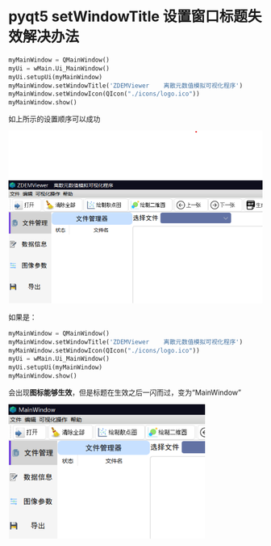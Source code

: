 # pyqt5 setWindowTitle 设置窗口标题失效解决办法

```python
myMainWindow = QMainWindow()
myUi = wMain.Ui_MainWindow()
myUi.setupUi(myMainWindow)
myMainWindow.setWindowTitle('ZDEMViewer    离散元数值模拟可视化程序')
myMainWindow.setWindowIcon(QIcon("./icons/logo.ico"))
myMainWindow.show()
```

如上所示的设置顺序可以成功

<img src=".\res\pyqt\2021-08-19.png" style="zoom: 80%;" />

如果是：

```python
myMainWindow = QMainWindow()
myMainWindow.setWindowTitle('ZDEMViewer    离散元数值模拟可视化程序')
myMainWindow.setWindowIcon(QIcon("./icons/logo.ico"))
myUi = wMain.Ui_MainWindow()
myUi.setupUi(myMainWindow)
myMainWindow.show()
```

会出现**图标能够生效**，但是标题在生效之后一闪而过，变为“MainWindow”

<img src=".\res\pyqt\2021-08-19 112919.png" style="zoom:80%;" />